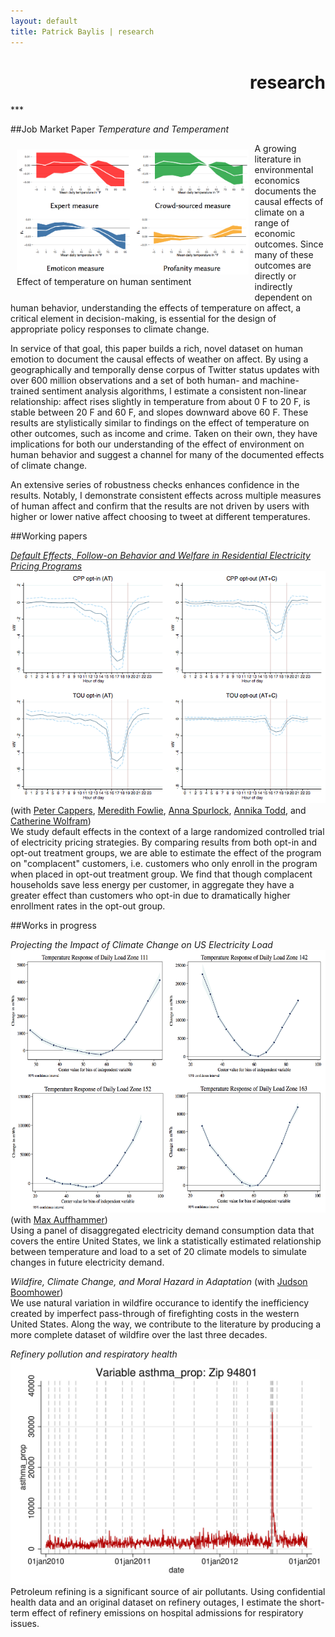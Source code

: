 ```yaml
---
layout: default
title: Patrick Baylis | research
---
```

<h1 align="right">research</h1>
***

<!-- TODO 
- Change the look a bit so that these resemble citations.
- Add links to papers
-->

##Job Market Paper
<em>Temperature and Temperament</em><br>
<!-- SHORT -->
<!-- Using a geographically and temporally dense corpus of Twitter status updates with nearly half a billion observations, I measure the effect of temperature on human mood, with implications for climate change. -->

<!-- MEDIUM -->
<!-- ? -->

<!-- LONG -->
<figure style="float:left; margin:10px 10px 10px 10px;">
<img src="images/projects/temptemp3.png" title="Temperature and Temperament" height="200" class="shadow" />
  <figcaption>Effect of temperature on human sentiment</figcaption>
</figure> 
A growing literature in environmental economics documents the causal effects of climate on a range of economic outcomes. Since many of these outcomes are directly or indirectly dependent on human behavior, understanding the effects of temperature on affect, a critical element in decision-making, is essential for the design of appropriate policy responses to climate change. 

In service of that goal, this paper builds a rich, novel dataset on human emotion to document the causal effects of weather on affect. By using a geographically and temporally dense corpus of Twitter status updates with over 600 million observations and a set of both human- and machine-trained sentiment analysis algorithms, I estimate a consistent non-linear relationship: affect rises slightly in temperature from about 0 F to 20 F, is stable between 20 F and 60 F, and slopes downward above 60 F. These results are stylistically similar to findings on the effect of temperature on other outcomes, such as income and crime. Taken on their own, they have implications for both our understanding of the effect of environment on human behavior and suggest a channel for many of the documented effects of climate change. 

An extensive series of robustness checks enhances confidence in the results. Notably, I demonstrate consistent effects across multiple measures of human affect and confirm that the results are not driven by users with higher or lower native affect choosing to tweet at different temperatures. 

##Working papers

<span id="popup"><em>[Default Effects, Follow-on Behavior and Welfare in Residential Electricity Pricing Programs][defaultbias]</em>
<img src="images/projects/defaultbias.png"/></span> (with [Peter Cappers][cappers], [Meredith Fowlie][fowlie], [Anna Spurlock][spurlock], [Annika Todd][todd], and [Catherine Wolfram][wolfram])<br>
We study default effects in the context of a large randomized controlled trial of electricity pricing strategies. By comparing results from both opt-in and opt-out treatment groups, we are able to estimate the effect of the program on "complacent" customers, i.e. customers who only enroll in the program when placed in opt-out treatment group. We find that though complacent households save less energy per customer, in aggregate they have a greater effect than customers who opt-in due to dramatically higher enrollment rates in the opt-out group.

<!-- <span id="popup"><em>Critical gas: Measuring the bicycle use response to gas prices</em><img src="images/projects/bike.png" alt="Critical gas" height="360px"/></span><br>
An increase in the price of gasoline causes both the number of bicycle riders and the interest in bicycling to increase. I use two datasets to identify the causal effect of changes in the price of gasoline on the level of bicycling in a city.

Don't include the above unless I have a good, polished WP.
 -->
##Works in progress

<span id="popup"><em>Projecting the Impact of Climate Change on US Electricity Load</em><img src="images/projects/projectload.png" alt="Projecting load" height="420px"/></span> (with [Max Auffhammer][auffhammer])<br>
Using a panel of disaggregated electricity demand consumption data that covers the entire United States, we link a statistically estimated relationship between temperature and load to a set of 20 climate models to simulate changes in future electricity demand.

<span><em>Wildfire, Climate Change, and Moral Hazard in Adaptation</em></span> (with [Judson Boomhower][boomhower])<br>
We use natural variation in wildfire occurance to identify the inefficiency created by imperfect pass-through of firefighting costs in the western United States. Along the way, we contribute to the literature by producing a more complete dataset of wildfire over the last three decades.

<span id="popup"><em>Refinery pollution and respiratory health</em><img src="images/projects/respHealth.jpg" alt="Refinery pollution and respiratory health" height="360px"/></span><br>
Petroleum refining is a significant source of air pollutants. Using confidential health data and an original dataset on refinery outages, I estimate the short-term effect of refinery emissions on hospital admissions for respiratory issues.  

<!-- Co-author links -->

[auffhammer]: http://www.auffhammer.com/ "Max Auffhammer"
[boomhower]: https://are.berkeley.edu/candidate/Judson-Boomhower "Judson Boomhower"
[cappers]: http://emp.lbl.gov/staff/peter-cappers       "Peter Cappers"
[fowlie]: http://nature.berkeley.edu/~fowlie/  "Meredith Fowlie"
[spurlock]: http://eetd.lbl.gov/people/c-anna-spurlock "Anna Spurlock"
[todd]: http://www.annikatodd.com/ "Annika Todd"
[wolfram]: http://facultybio.haas.berkeley.edu/faculty-list/wolfram-catherine "Catherine Wolfram"

<!-- Paper links -->
[defaultbias]: http://conference.nber.org/confer//2015/SI2015/EEE/Cappers_Fowlie_Spurlock_Todd_Wolfram_Baylis.pdf


